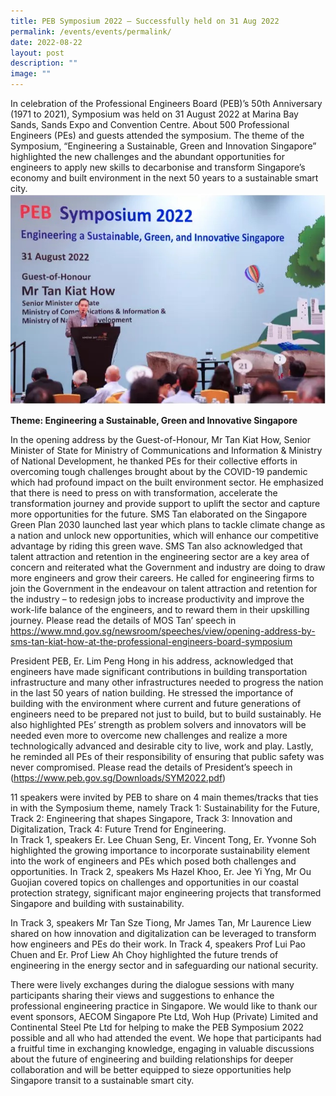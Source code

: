 ```yaml
---
title: PEB Symposium 2022 – Successfully held on 31 Aug 2022
permalink: /events/events/permalink/
date: 2022-08-22
layout: post
description: ""
image: ""
---
```

In celebration of the Professional Engineers Board (PEB)’s 50th Anniversary (1971 to 2021), Symposium was held on 31 August 2022 at Marina Bay Sands, Sands Expo and Convention Centre. About 500 Professional Engineers (PEs) and guests attended the symposium. The theme of the Symposium, “Engineering a Sustainable, Green and Innovation Singapore” highlighted the new challenges and the abundant opportunities for engineers to apply new skills to decarbonise and transform Singapore’s economy and built environment in the next 50 years to a sustainable smart city.
![SMS Mr Tan Kiat How in his Opening Address](/images/peb1.jpg)

**Theme: Engineering a Sustainable, Green and Innovative Singapore**

In the opening address by the Guest-of-Honour, Mr Tan Kiat How, Senior Minister of State for Ministry of Communications and Information &amp; Ministry of National Development, he thanked PEs for their collective efforts in overcoming tough challenges brought about by the COVID-19 pandemic which had profound impact on the built environment sector. He emphasized that there is need to press on with transformation, accelerate the transformation journey and provide support to uplift the sector and capture more opportunities for the future. SMS Tan elaborated on the Singapore Green Plan 2030 launched last year which plans to tackle climate change as a nation and unlock new opportunities, which will enhance our competitive advantage by riding this green wave. SMS Tan also acknowledged that talent attraction and retention in the engineering sector are a key area of concern and reiterated what the Government and industry are doing to draw more engineers and grow their careers. He called for engineering firms to join the Government in the endeavour on talent attraction and retention for the industry – to redesign jobs to increase productivity and improve the work-life balance of the engineers, and to reward them in their upskilling journey. Please read the details of MOS Tan’ speech in https://www.mnd.gov.sg/newsroom/speeches/view/opening-address-by-sms-tan-kiat-how-at-the-professional-engineers-board-symposium



President PEB, Er. Lim Peng Hong in his address, acknowledged that engineers have made significant contributions in building transportation infrastructure and many other infrastructures needed to progress the nation in the last 50 years of nation building. He stressed the importance of building with the environment where current and future generations of engineers need to be prepared not just to build, but to build sustainably. He also highlighted PEs’ strength as problem solvers and innovators will be needed even more to overcome new challenges and realize a more technologically advanced and desirable city to live, work and play. Lastly, he reminded all PEs of their responsibility of ensuring that public safety was never compromised. Please read the details of President’s speech in (https://www.peb.gov.sg/Downloads/SYM2022.pdf)


11 speakers were invited by PEB to share on 4 main themes/tracks that ties in with the Symposium theme, namely Track 1: Sustainability for the Future, Track 2: Engineering that shapes Singapore, Track 3: Innovation and Digitalization, Track 4: Future Trend for Engineering.  
In Track 1, speakers Er. Lee Chuan Seng, Er. Vincent Tong, Er. Yvonne Soh highlighted the growing importance to incorporate sustainability element into the work of engineers and PEs which posed both challenges and opportunities. In Track 2, speakers Ms Hazel Khoo, Er. Jee Yi Yng, Mr Ou Guojian covered topics on challenges and opportunities in our coastal protection strategy, significant major engineering projects that transformed Singapore and building with sustainability.


In Track 3, speakers Mr Tan Sze Tiong, Mr James Tan, Mr Laurence Liew shared on how innovation and digitalization can be leveraged to transform how engineers and PEs do their work. In Track 4, speakers Prof Lui Pao Chuen and Er. Prof Liew Ah Choy highlighted the future trends of engineering in the energy sector and in safeguarding our national security.


There were lively exchanges during the dialogue sessions with many participants sharing their views and suggestions to enhance the professional engineering practice in Singapore. We would like to thank our event sponsors, AECOM Singapore Pte Ltd, Woh Hup (Private) Limited and Continental Steel Pte Ltd for helping to make the PEB Symposium 2022 possible and all who had attended the event. We hope that participants had a fruitful time in exchanging knowledge, engaging in valuable discussions about the future of engineering and building relationships for deeper collaboration and will be better equipped to sieze opportunities help Singapore transit to a sustainable smart city.